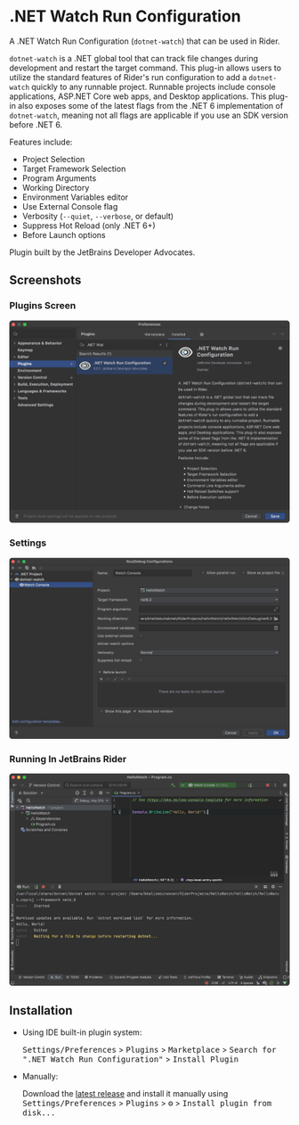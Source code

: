 # .NET Watch Run Configuration

<!-- Plugin description -->
A .NET Watch Run Configuration (`dotnet-watch`) that can be used in Rider.

`dotnet-watch` is a .NET global tool that can track file changes during development and restart the target command. This plug-in allows users to utilize the standard features of Rider's run configuration to add a `dotnet-watch` quickly to any runnable project. Runnable projects include console applications, ASP.NET Core web apps, and Desktop applications. This plug-in also exposes some of the latest flags from the .NET 6 implementation of `dotnet-watch`, meaning not all flags are applicable if you use an SDK version before .NET 6.

Features include:

- Project Selection
- Target Framework Selection
- Program Arguments
- Working Directory
- Environment Variables editor
- Use External Console flag
- Verbosity (`--quiet`, `--verbose`, or default)
- Suppress Hot Reload (only .NET 6+)
- Before Launch options

<!-- Plugin description end -->

Plugin built by the JetBrains Developer Advocates.

## Screenshots

### Plugins Screen

![plugins screen in JetBrains Rider](./images/plugins-screen.png)

### Settings

![setting dialog](./images/run-configuration-settings.png)

### Running In JetBrains Rider

![running in JetBrains Rider](./images/run-configuration-running.png)

## Installation

- Using IDE built-in plugin system:
  
  <kbd>Settings/Preferences</kbd> > <kbd>Plugins</kbd> > <kbd>Marketplace</kbd> > <kbd>Search for ".NET Watch Run Configuration"</kbd> >
  <kbd>Install Plugin</kbd>
  
- Manually:

  Download the [latest release](https://github.com/maartenba/DotNetWatch/releases/latest) and install it manually using
  <kbd>Settings/Preferences</kbd> > <kbd>Plugins</kbd> > <kbd>⚙️</kbd> > <kbd>Install plugin from disk...</kbd>